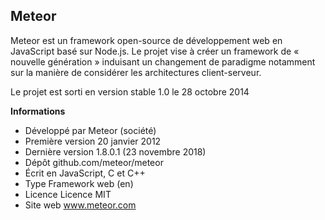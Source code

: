 ## Meteor

Meteor est un framework open-source de développement web en JavaScript basé sur Node.js. Le projet vise à créer un framework de « nouvelle génération » induisant un changement de paradigme notamment sur la manière de considérer les architectures client-serveur.

Le projet est sorti en version stable 1.0 le 28 octobre 2014

**Informations**

 - Développé par	Meteor (société)
 - Première version	20 janvier 2012
 - Dernière version	1.8.0.1 (23 novembre 2018)
 - Dépôt	github.com/meteor/meteor
 - Écrit en	JavaScript, C et C++
 - Type	Framework web (en)
 - Licence	Licence MIT
 - Site web	www.meteor.com
